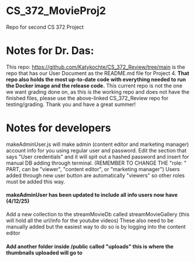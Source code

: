 # CS_372_MovieProj2
Repo for second CS 372 Project

# Notes for Dr. Das: 
This repo: https://github.com/Katykochte/CS_372_Review/tree/main is the repo that has our User Document as the README.md file for Project 4. **That repo also holds the most up-to-date code with everything needed to run the Docker image and the release code.** This current repo is not the one we want grading done on, as this is the working repo and does not have the finished files, please use the above-linked CS_372_Review repo for testing/grading. Thank you and have a great summer! 

# Notes for developers

makeAdminUser.js will make admin (content editor and marketing manager) account info for you using regular user and password. 
Edit the section that says "User credentials" and it will spit out a hashed password and insert for manual DB adding through terminal. (REMEMBER TO CHANGE THE "role: " PART, can be "viewer", "content editor", or "marketing manager") Users added through new user button are automatically "viewers" so other roles must be added this way. 
#### makeAdminUser has been updated to include all info users now have (4/12/25)

Add a new collection to the streamMovieDb called streamMovieGallery (this will hold all the url/info for the youtube videos)
These also need to be manually added but the easiest way to do so is by logging into the content editor 

#### Add another folder inside /public called "uploads" this is where the thumbnails uploaded will go to


